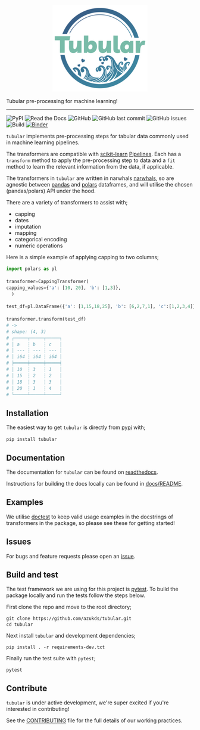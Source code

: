 <p align="center">
  <img src="https://github.com/azukds/tubular/raw/main/logo.png">
</p>

Tubular pre-processing for machine learning!

----

![PyPI](https://img.shields.io/pypi/v/tubular?color=success&style=flat)
![Read the Docs](https://img.shields.io/readthedocs/tubular)
![GitHub](https://img.shields.io/github/license/azukds/tubular)
![GitHub last commit](https://img.shields.io/github/last-commit/azukds/tubular)
![GitHub issues](https://img.shields.io/github/issues/azukds/tubular)
![Build](https://github.com/azukds/tubular/actions/workflows/python-package.yml/badge.svg?branch=main)
[![Binder](https://mybinder.org/badge_logo.svg)](https://mybinder.org/v2/gh/azukds/tubular/HEAD?labpath=examples)

`tubular` implements pre-processing steps for tabular data commonly used in machine learning pipelines.

The transformers are compatible with [scikit-learn](https://scikit-learn.org/) [Pipelines](https://scikit-learn.org/stable/modules/generated/sklearn.pipeline.Pipeline.html). Each has a `transform` method to apply the pre-processing step to data and a `fit` method to learn the relevant information from the data, if applicable.

The transformers in `tubular` are written in narwhals [narwhals](https://narwhals-dev.github.io/narwhals/), so are agnostic between [pandas](https://pandas.pydata.org/) and [polars](https://pola.rs/) dataframes, and will utilise the chosen (pandas/polars) API under the hood.

There are a variety of transformers to assist with;

- capping
- dates
- imputation
- mapping
- categorical encoding
- numeric operations

Here is a simple example of applying capping to two columns;

```python
import polars as pl

transformer=CappingTransformer(
capping_values={'a': [10, 20], 'b': [1,3]},
  )

test_df=pl.DataFrame({'a': [1,15,18,25], 'b': [6,2,7,1], 'c':[1,2,3,4]})

transformer.transform(test_df)
# ->
# shape: (4, 3)
# ┌─────┬─────┬─────┐
# │ a   ┆ b   ┆ c   │
# │ --- ┆ --- ┆ --- │
# │ i64 ┆ i64 ┆ i64 │
# ╞═════╪═════╪═════╡
# │ 10  ┆ 3   ┆ 1   │
# │ 15  ┆ 2   ┆ 2   │
# │ 18  ┆ 3   ┆ 3   │
# │ 20  ┆ 1   ┆ 4   │
# └─────┴─────┴─────┘
```

## Installation

The easiest way to get `tubular` is directly from [pypi](https://pypi.org/project/tubular/) with;

 `pip install tubular`

## Documentation

The documentation for `tubular` can be found on [readthedocs](https://tubular.readthedocs.io/en/latest/).

Instructions for building the docs locally can be found in [docs/README](https://github.com/azukds/tubular/blob/main/docs/README.md).

## Examples

We utilise [doctest](https://docs.python.org/3/library/doctest.html) to keep valid usage examples in the docstrings of transformers in the package, so please see these for getting started!

## Issues

For bugs and feature requests please open an [issue](https://github.com/azukds/tubular/issues).

## Build and test

The test framework we are using for this project is [pytest](https://docs.pytest.org/en/stable/). To build the package locally and run the tests follow the steps below.

First clone the repo and move to the root directory;

```shell
git clone https://github.com/azukds/tubular.git
cd tubular
```

Next install `tubular` and development dependencies;

```shell
pip install . -r requirements-dev.txt
```

Finally run the test suite with `pytest`;

```shell
pytest
```

## Contribute

`tubular` is under active development, we're super excited if you're interested in contributing! 

See the [CONTRIBUTING](https://github.com/azukds/tubular/blob/main/CONTRIBUTING.rst) file for the full details of our working practices.
